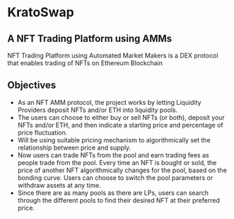 # KratoSwap
## A NFT Trading Platform using AMMs

NFT Trading Platform using Automated Market Makers is a DEX protocol that enables trading of NFTs on Ethereum Blockchain

## Objectives
- As an NFT AMM protocol, the project works by letting Liquidity Providers deposit NFTs and/or ETH into liquidity pools.
- The users can choose to either buy or sell NFTs (or both), deposit your NFTs and/or ETH, and then indicate a starting price and percentage of price fluctuation.
- Will be using suitable pricing mechanism to algorithmically set the relationship between price and supply.
- Now users can trade NFTs from the pool and earn trading fees as people trade from the pool. Every time an NFT is bought or sold, the price of another NFT algorithmically changes for the pool, based on the bonding curve. Users can choose to switch the pool parameters or withdraw assets at any time.
- Since there are as many pools as there are LPs, users can search through the different pools to find their desired NFT at their preferred price.
